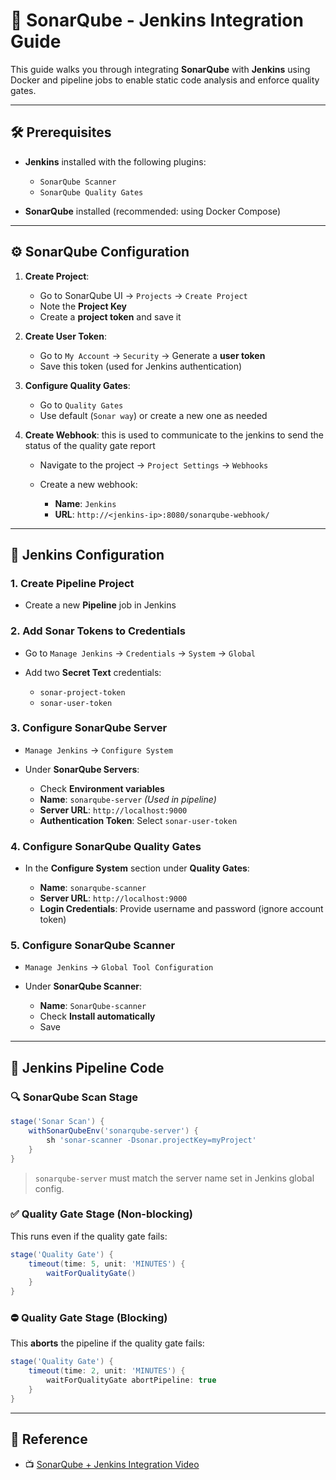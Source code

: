 # 📘 SonarQube - Jenkins Integration Guide

This guide walks you through integrating **SonarQube** with **Jenkins** using Docker and pipeline jobs to enable static code analysis and enforce quality gates.

---

## 🛠️ Prerequisites

* **Jenkins** installed with the following plugins:

  * `SonarQube Scanner`
  * `SonarQube Quality Gates`
* **SonarQube** installed (recommended: using Docker Compose)

---

## ⚙️ SonarQube Configuration

1. **Create Project**:

   * Go to SonarQube UI → `Projects` → `Create Project`
   * Note the **Project Key**
   * Create a **project token** and save it

2. **Create User Token**:

   * Go to `My Account` → `Security` → Generate a **user token**
   * Save this token (used for Jenkins authentication)

3. **Configure Quality Gates**:

   * Go to `Quality Gates`
   * Use default (`Sonar way`) or create a new one as needed

4. **Create Webhook**:
this is used to communicate to the jenkins to send the status of the quality gate report
   * Navigate to the project → `Project Settings` → `Webhooks`
   * Create a new webhook:

     * **Name**: `Jenkins`
     * **URL**: `http://<jenkins-ip>:8080/sonarqube-webhook/`

---

## 🧰 Jenkins Configuration

### 1. Create Pipeline Project

* Create a new **Pipeline** job in Jenkins

### 2. Add Sonar Tokens to Credentials

* Go to `Manage Jenkins` → `Credentials` → `System` → `Global`
* Add two **Secret Text** credentials:

  * `sonar-project-token`
  * `sonar-user-token`

### 3. Configure SonarQube Server

* `Manage Jenkins` → `Configure System`
* Under **SonarQube Servers**:

  * Check **Environment variables**
  * **Name**: `sonarqube-server` *(Used in pipeline)*
  * **Server URL**: `http://localhost:9000`
  * **Authentication Token**: Select `sonar-user-token`

### 4. Configure SonarQube Quality Gates

* In the **Configure System** section under **Quality Gates**:

  * **Name**: `sonarqube-scanner`
  * **Server URL**: `http://localhost:9000`
  * **Login Credentials**: Provide username and password (ignore account token)

### 5. Configure SonarQube Scanner

* `Manage Jenkins` → `Global Tool Configuration`
* Under **SonarQube Scanner**:

  * **Name**: `SonarQube-scanner`
  * Check **Install automatically**
  * Save

---

## 🧪 Jenkins Pipeline Code

### 🔍 SonarQube Scan Stage

```groovy
stage('Sonar Scan') {
    withSonarQubeEnv('sonarqube-server') {
        sh 'sonar-scanner -Dsonar.projectKey=myProject'
    }
}
```

> `sonarqube-server` must match the server name set in Jenkins global config.

### ✅ Quality Gate Stage (Non-blocking)

This runs even if the quality gate fails:

```groovy
stage('Quality Gate') {
    timeout(time: 5, unit: 'MINUTES') {
        waitForQualityGate()
    }
}
```

### ⛔ Quality Gate Stage (Blocking)

This **aborts** the pipeline if the quality gate fails:

```groovy
stage('Quality Gate') {
    timeout(time: 2, unit: 'MINUTES') {
        waitForQualityGate abortPipeline: true
    }
}
```

---

## 🔗 Reference

* 📺 [SonarQube + Jenkins Integration Video](https://youtu.be/KsTMy0920go?si=ibmllDUCDcU4YiGk)
